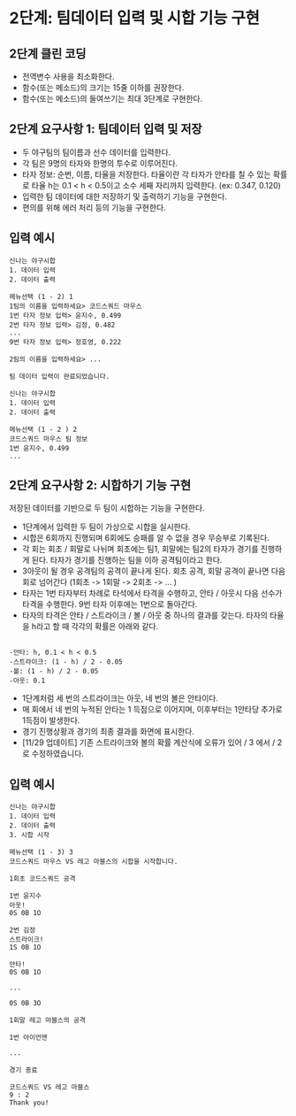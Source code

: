 # 2단계: 팀데이터 입력 및 시합 기능 구현

## 2단계 클린 코딩
* 전역변수 사용을 최소화한다.
* 함수(또는 메소드)의 크기는 15줄 이하를 권장한다.
* 함수(또는 메소드)의 들여쓰기는 최대 3단계로 구현한다.

## 2단계 요구사항 1: 팀데이터 입력 및 저장
* 두 야구팀의 팀이름과 선수 데이터를 입력한다.
* 각 팀은 9명의 타자와 한명의 투수로 이루어진다.
* 타자 정보: 순번, 이름, 타율을 저장한다. 타율이란 각 타자가 안타를 칠 수 있는 확률로 타율 h는 0.1 < h < 0.5이고 소수 세째 자리까지 입력한다. (ex: 0.347, 0.120)
* 입력한 팀 데이터에 대한 저장하기 및 출력하기 기능을 구현한다.
* 편의를 위해 에러 처리 등의 기능을 구현한다.

## 입력 예시
```
신나는 야구시합
1. 데이터 입력
2. 데이터 출력

메뉴선택 (1 - 2) 1
1팀의 이름을 입력하세요> 코드스쿼드 마우스
1번 타자 정보 입력> 윤지수, 0.499
2번 타자 정보 입력> 김정, 0.482
...
9번 타자 정보 입력> 정호영, 0.222

2팀의 이름을 입력하세요> ...

팀 데이터 입력이 완료되었습니다.

신나는 야구시합
1. 데이터 입력
2. 데이터 출력

메뉴선택 (1 - 2 ) 2
코드스쿼드 마우스 팀 정보
1번 윤지수, 0.499
...
```

## 2단계 요구사항 2: 시합하기 기능 구현
저장된 데이터를 기반으로 두 팀이 시합하는 기능을 구현한다.

* 1단계에서 입력한 두 팀이 가상으로 시합을 실시한다.
* 시합은 6회까지 진행되며 6회에도 승패를 알 수 없을 경우 무승부로 기록된다.
* 각 회는 회초 / 회말로 나뉘며 회초에는 팀1, 회말에는 팀2의 타자가 경기를 진행하게 된다. 타자가 경기를 진행하는 팀을 이하 공격팀이라고 한다.
* 3아웃이 될 경우 공격팀의 공격이 끝나게 된다. 회초 공격, 회말 공격이 끝나면 다음 회로 넘어간다 (1회초 -> 1회말 -> 2회초 -> ... )
* 타자는 1번 타자부터 차례로 타석에서 타격을 수행하고, 안타 / 아웃시 다음 선수가 타격을 수행한다. 9번 타자 이후에는 1번으로 돌아간다.
* 타자의 타격은 안타 / 스트라이크 / 볼 / 아웃 중 하나의 결과를 갖는다. 타자의 타율을 h라고 할 때 각각의 확률은 아래와 같다.

```

-안타: h, 0.1 < h < 0.5
-스트라이크: (1 - h) / 2 - 0.05
-볼: (1 - h) / 2 - 0.05
-아웃: 0.1

```

* 1단계처럼 세 번의 스트라이크는 아웃, 네 번의 볼은 안타이다.
* 매 회에서 네 번의 누적된 안타는 1 득점으로 이어지며, 이후부터는 1안타당 추가로 1득점이 발생한다.
* 경기 진행상황과 경기의 최종 결과를 화면에 표시한다.
* [11/29 업데이트] 기존 스트라이크와 볼의 확률 계산식에 오류가 있어 / 3 에서 / 2 로 수정하였습니다.

## 입력 예시
```
신나는 야구시합
1. 데이터 입력
2. 데이터 출력
3. 시합 시작

메뉴선택 (1 - 3) 3
코드스쿼드 마우스 VS 레고 마블스의 시합을 시작합니다.

1회초 코드스쿼드 공격

1번 윤지수
아웃!
0S 0B 1O

2번 김정
스트라이크!
1S 0B 1O

안타!
0S 0B 1O

...

0S 0B 3O

1회말 레고 마블스의 공격

1번 아이언맨

...

경기 종료

코드스쿼드 VS 레고 마블스
9 : 2
Thank you!
```